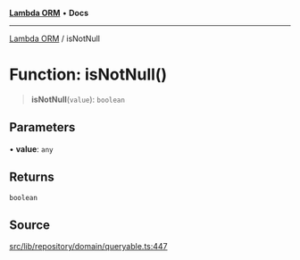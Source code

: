 [**Lambda ORM**](../README.md) • **Docs**

***

[Lambda ORM](../README.md) / isNotNull

# Function: isNotNull()

> **isNotNull**(`value`): `boolean`

## Parameters

• **value**: `any`

## Returns

`boolean`

## Source

[src/lib/repository/domain/queryable.ts:447](https://github.com/lambda-orm/lambdaorm-base/blob/b57bb1d116951848254ba54a2a732f51efc20654/src/lib/repository/domain/queryable.ts#L447)
